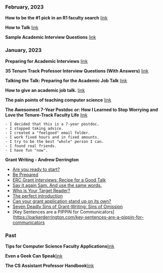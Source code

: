 ### February, 2023

**How to be the #1 pick in an R1 faculty search** [link](https://www.youtube.com/watch?v=gjXD5dwRnDU&t=196s)

**How to Talk** [link](https://www.youtube.com/watch?v=Unzc731iCUY)

**Sample Academic Interview Questions** [link](https://navigator.wlu.ca/content/documents/fileItemController/2013%20Sample%20Academic%20Interview%20Questions.pdf)

### January, 2023

**Preparing for Academic Interviews** [link](https://www.training.nih.gov/assets/Preparing_for_Academic_Interviews_Handout.pdf)

**35 Tenure Track Professor Interview Questions (With Answers)** [link](https://www.indeed.com/career-advice/interviewing/tenure-track-professor-interview-questions)


**Talking the Talk: Preparing for the Academic Job Talk** [link](https://sites.umiacs.umd.edu/elm/2022/05/04/talking-the-talk-preparing-for-the-academic-job-talk/)

**How to give an academic job talk.** [link](https://www.youtube.com/watch?v=jkKFEYp0yvo)

**The pain points of teaching computer science** [link](https://austinhenley.com/blog/teachingpainpoints.html)

**The Awesomest 7-Year Postdoc or: How I Learned to Stop Worrying and Love the Tenure-Track Faculty Life** [link](https://blogs.scientificamerican.com/guest-blog/the-awesomest-7-year-postdoc-or-how-i-learned-to-stop-worrying-and-love-the-tenure-track-faculty-life/)
```
- I decided that this is a 7-year postdoc.
- I stopped taking advice.
- I created a "feelgood" email folder.
- I work fixed hours and in fixed amounts.
- I try to be the best "whole" person I can.
- I found real friends.
- I have fun "now".

```

**Grant Writing - Andrew Derrington**
 - [Are you ready to start?](https://parkerderrington.com/are-you-ready-to-start/)
 - [Be Prepared](https://parkerderrington.com/be-prepared/)
 - [ERC Grant Interviews: Recipe for a Good Talk](https://parkerderrington.com/erc-grant-interviews-recipe-for-a-good-talk/)
 - [Say it again Sam. And use the same words.](https://parkerderrington.com/say-it-again-sam/)
 - [Who is Your Target Reader?](https://parkerderrington.com/target_reader/)
 - [The perfect introduction](https://parkerderrington.com/grant-writing-introduction/)
 - [Can your grant application stand up on its own?](https://parkerderrington.com/research-grant-application-background/)
 - [Seven Deadly Sins of Grant-Writing: Sins of Omission](https://parkerderrington.com/seven-deadly-sins-of-grant-writing-sins-of-omission/)
 - [Key Sentences are a PIPPIN for Communicators](https://parkerderrington.com/key-sentences-are-a-pippin-for-communicators
 
 ### Past

**Tips for Computer Science Faculty Applications**[link](https://yisongyue.medium.com/checklist-of-tips-for-computer-science-faculty-applications-9fd2480649cc)
 
**Even a Geek Can Speak**[link](https://www.amazon.com/Even-Geek-Speak-Joey-Asher/dp/0978577604)

**The CS Assistant Professor Handbook**[link](https://vijay03.github.io/asstprofbook/?fbclid=IwAR0g1mUwUQ1GZywu0sdwqh_zpQPPkAlNJd-Geh312CWzBzYY3k7Xj1IWpdA)
